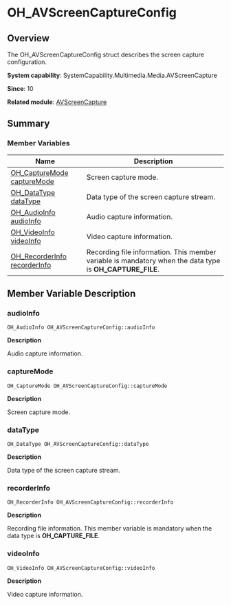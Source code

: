 # OH_AVScreenCaptureConfig


## Overview

The OH_AVScreenCaptureConfig struct describes the screen capture configuration.

**System capability**: SystemCapability.Multimedia.Media.AVScreenCapture

**Since**: 10

**Related module**: [AVScreenCapture](_a_v_screen_capture.md)


## Summary


### Member Variables

| Name| Description| 
| -------- | -------- |
| [OH_CaptureMode](_a_v_screen_capture.md#oh_capturemode) [captureMode](#capturemode) | Screen capture mode.| 
| [OH_DataType](_a_v_screen_capture.md#oh_datatype) [dataType](#datatype) | Data type of the screen capture stream.| 
| [OH_AudioInfo](_o_h___audio_info.md) [audioInfo](#audioinfo) | Audio capture information.| 
| [OH_VideoInfo](_o_h___video_info.md) [videoInfo](#videoinfo) | Video capture information.| 
| [OH_RecorderInfo](_o_h___recorder_info.md) [recorderInfo](#recorderinfo) | Recording file information. This member variable is mandatory when the data type is **OH_CAPTURE_FILE**.| 


## Member Variable Description


### audioInfo

```
OH_AudioInfo OH_AVScreenCaptureConfig::audioInfo
```

**Description**

Audio capture information.


### captureMode

```
OH_CaptureMode OH_AVScreenCaptureConfig::captureMode
```

**Description**

Screen capture mode.


### dataType

```
OH_DataType OH_AVScreenCaptureConfig::dataType
```

**Description**

Data type of the screen capture stream.


### recorderInfo

```
OH_RecorderInfo OH_AVScreenCaptureConfig::recorderInfo
```

**Description**

Recording file information. This member variable is mandatory when the data type is **OH_CAPTURE_FILE**.


### videoInfo

```
OH_VideoInfo OH_AVScreenCaptureConfig::videoInfo
```

**Description**

Video capture information.
